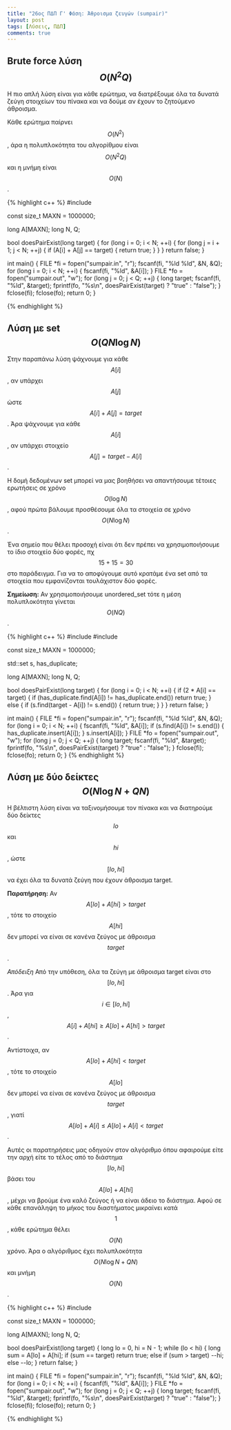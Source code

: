 ```yaml
---
title: "26ος ΠΔΠ Γ' Φάση: Άθροισμα ζευγών (sumpair)"
layout: post
tags: [Λύσεις, ΠΔΠ]
comments: true
---
```


## Brute force λύση $$Ο(Ν^2Q)$$
Η πιο απλή λύση είναι για κάθε ερώτημα, να διατρέξουμε όλα τα δυνατά ζεύγη στοιχείων του πίνακα και να δούμε αν έχουν το ζητούμενο άθροισμα.

Κάθε ερώτημα παίρνει $$O(N^2)$$, άρα η πολυπλοκότητα του αλγορίθμου είναι $$O(Ν^2Q)$$ και η μνήμη είναι $$O(N)$$.

{% highlight c++ %}
#include <cstdio>

const size_t MAXN = 1000000;

long A[MAXN];
long N, Q;

bool doesPairExist(long target) {
  for (long i = 0; i < N; ++i) {
    for (long j = i + 1; j < N; ++j) {
      if (A[i] + A[j] == target) {
        return true;
      }
    }
  }
  return false;
}

int main() {
  FILE *fi = fopen("sumpair.in", "r");
  fscanf(fi, "%ld %ld", &N, &Q);
  for (long i = 0; i < N; ++i) {
    fscanf(fi, "%ld", &A[i]);
  }
  FILE *fo = fopen("sumpair.out", "w");
  for (long j = 0; j < Q; ++j) {
    long target;
    fscanf(fi, "%ld", &target);
    fprintf(fo, "%s\n", doesPairExist(target) ? "true" : "false");
  }
  fclose(fi);
  fclose(fo);
  return 0;
}

{% endhighlight %}

## Λύση με set $$Ο(Q N \log N)$$
Στην παραπάνω λύση ψάχνουμε για κάθε $$A[i]$$, αν υπάρχει $$A[j]$$ ώστε $$A[i] + A[j] = \mathit{target}$$. Άρα ψάχνουμε για κάθε $$A[i]$$, αν υπάρχει στοιχείο $$A[j] = \mathit{target} - A[i]$$. 

Η δομή δεδομένων set μπορεί να μας βοηθήσει να απαντήσουμε τέτοιες ερωτήσεις σε χρόνο $$O(\log N)$$, αφού πρώτα βάλουμε προσθέσουμε όλα τα στοιχεία σε χρόνο $$O(N \log N)$$.

Ένα σημείο που θέλει προσοχή είναι ότι δεν πρέπει να χρησιμοποιήσουμε το ίδιο στοιχείο δύο φορές, πχ $$15 + 15 = 30$$ στο παράδειγμα. Για να το αποφύγουμε αυτό κρατάμε ένα set από τα στοιχεία που εμφανίζονται τουλάχιστον δύο φορές.

**Σημείωση:** Αν χρησιμοποιήσουμε unordered_set τότε η μέση πολυπλοκότητα γίνεται $$O(NQ)$$.

{% highlight c++ %}
#include <cstdio>
#include <set>

const size_t MAXN = 1000000;

std::set<long> s, has_duplicate;

long A[MAXN];
long N, Q;

bool doesPairExist(long target) {
  for (long i = 0; i < N; ++i) {
    if (2 * A[i] == target) {
      if (has_duplicate.find(A[i]) != has_duplicate.end())
        return true;
    } else {
      if (s.find(target - A[i]) != s.end()) {
        return true;
      }
    }
  }
  return false;
}

int main() {
  FILE *fi = fopen("sumpair.in", "r");
  fscanf(fi, "%ld %ld", &N, &Q);
  for (long i = 0; i < N; ++i) {
    fscanf(fi, "%ld", &A[i]);
    if (s.find(A[i]) != s.end()) {
      has_duplicate.insert(A[i]);
    }
    s.insert(A[i]);
  }
  FILE *fo = fopen("sumpair.out", "w");
  for (long j = 0; j < Q; ++j) {
    long target;
    fscanf(fi, "%ld", &target);
    fprintf(fo, "%s\n", doesPairExist(target) ? "true" : "false");
  }
  fclose(fi);
  fclose(fo);
  return 0;
}
{% endhighlight %}

## Λύση με δύο δείκτες $$O(N \log N + Q N)$$
Η βέλτιστη λύση είναι να ταξινομήσουμε τον πίνακα και να διατηρούμε δύο δείκτες $$lo$$ και $$hi$$, ώστε $$[lo, hi]$$ να έχει όλα τα δυνατά ζεύγη που έχουν άθροισμα target.

**Παρατήρηση:** Αν $$A[\mathit{lo}] + A[\mathit{hi}] > \mathit{target}$$, τότε το στοιχείο $$A[\mathit{hi}]$$ δεν μπορεί να είναι σε κανένα ζεύγος με άθροισμα $$\mathit{target}$$. 

*Απόδειξη* Από την υπόθεση, όλα τα ζεύγη με άθροισμα target είναι στο $$[\mathit{lo}, \mathit{hi}]$$. Άρα για $$i \in [\mathit{lo}, \mathit{hi}]$$, $$A[i] + A[\mathit{hi}] \geq A[\mathit{lo}] + A[\mathit{hi}] > \mathit{target}$$. 

Αντίστοιχα, αν $$A[\mathit{lo}] + A[\mathit{hi}] < \mathit{target}$$, τότε το στοιχείο $$A[\mathit{lo}]$$ δεν μπορεί να είναι σε κανένα ζεύγος με άθροισμα $$\mathit{target}$$, γιατί $$A[\mathit{lo}] + A[i] \leq A[\mathit{lo}] + A[i] < target$$.

Αυτές οι παρατηρήσεις μας οδηγούν στον αλγόριθμο όπου αφαιρούμε είτε την αρχή είτε το τέλος από το διάστημα $$[\mathit{lo}, \mathit{hi}]$$ βάσει του $$Α[\mathit{lo}] + Α[\mathit{hi}]$$, μέχρι να βρούμε ένα καλό ζεύγος ή να είναι άδειο το διάστημα. Αφού σε κάθε επανάληψη το μήκος του διαστήματος μικραίνει κατά $$1$$, κάθε ερώτημα θέλει $$O(N)$$ χρόνο. Άρα ο αλγόριθμος έχει πολυπλοκότητα $$O(N \log N + Q N)$$ και μνήμη $$O(N)$$.

{% highlight c++ %}
#include <cstdio>

const size_t MAXN = 1000000;

long A[MAXN];
long N, Q;

bool doesPairExist(long target) {
  long lo = 0, hi = N - 1;
  while (lo < hi) {
    long sum = A[lo] + A[hi];
    if (sum == target) return true;
    else if (sum > target) --hi;
    else --lo;
  }
  return false;
}

int main() {
  FILE *fi = fopen("sumpair.in", "r");
  fscanf(fi, "%ld %ld", &N, &Q);
  for (long i = 0; i < N; ++i) {
    fscanf(fi, "%ld", &A[i]);
  }
  FILE *fo = fopen("sumpair.out", "w");
  for (long j = 0; j < Q; ++j) {
    long target;
    fscanf(fi, "%ld", &target);
    fprintf(fo, "%s\n", doesPairExist(target) ? "true" : "false");
  }
  fclose(fi);
  fclose(fo);
  return 0;
}

{% endhighlight %}
